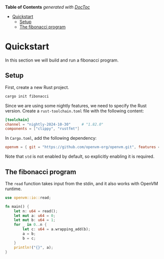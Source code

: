 <!-- START doctoc generated TOC please keep comment here to allow auto update -->
<!-- DON'T EDIT THIS SECTION, INSTEAD RE-RUN doctoc TO UPDATE -->
**Table of Contents**  *generated with [DocToc](https://github.com/thlorenz/doctoc)*

- [Quickstart](#quickstart)
  - [Setup](#setup)
  - [The fibonacci program](#the-fibonacci-program)

<!-- END doctoc generated TOC please keep comment here to allow auto update -->

# Quickstart

In this section we will build and run a fibonacci program.

## Setup

First, create a new Rust project.

```bash
cargo init fibonacci
```

Since we are using some nightly features, we need to specify the Rust version. Create a `rust-toolchain.toml` file with the following content:

```toml
[toolchain]
channel = "nightly-2024-10-30"     # "1.82.0"
components = ["clippy", "rustfmt"]
```

In `Cargo.toml`, add the following dependency:

```toml
openvm = { git = "https://github.com/openvm-org/openvm.git", features = ["std"] }
```

Note that `std` is not enabled by default, so explicitly enabling it is required.

## The fibonacci program

The `read` function takes input from the stdin, and it also works with OpenVM runtime.
```rust
use openvm::io::read;

fn main() {
    let n: u64 = read();
    let mut a: u64 = 0;
    let mut b: u64 = 1;
    for _ in 0..n {
        let c: u64 = a.wrapping_add(b);
        a = b;
        b = c;
    }
    println!("{}", a);
}
```
